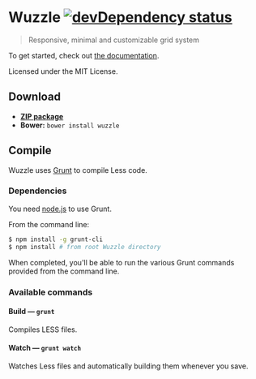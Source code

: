 # Wuzzle [![devDependency status](https://david-dm.org/ws1/wuzzle/dev-status.png?theme=shields.io)](https://david-dm.org/ws1/wuzzle#info=devDependencies)

> Responsive, minimal and customizable grid system

To get started, check out
[the documentation](https://github.com/ws1/wuzzle/wiki).

Licensed under the MIT License.

## Download

* [**ZIP package**](https://github.com/ws1/wuzzle/archive/master.zip)
* **Bower:** `bower install wuzzle`

## Compile

Wuzzle uses [Grunt](http://gruntjs.com) to compile Less code.

### Dependencies

You need [node.js](http://nodejs.org/download/) to use Grunt.

From the command line:

```bash
$ npm install -g grunt-cli
$ npm install # from root Wuzzle directory
```

When completed, you'll be able to run the various Grunt commands provided from
the command line.

### Available commands

#### Build — `grunt`

Compiles LESS files.

#### Watch — `grunt watch`

Watches Less files and automatically building them whenever you save.